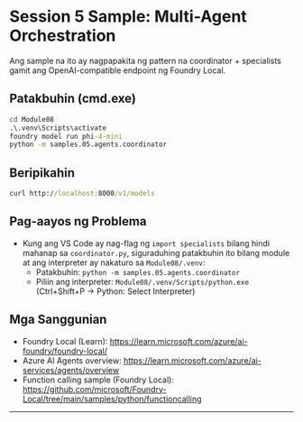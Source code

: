 <!--
CO_OP_TRANSLATOR_METADATA:
{
  "original_hash": "4f786f5ea706270620f8e5dfb088e0c0",
  "translation_date": "2025-09-22T22:41:09+00:00",
  "source_file": "Module08/samples/05/README.md",
  "language_code": "tl"
}
-->
# Session 5 Sample: Multi-Agent Orchestration

Ang sample na ito ay nagpapakita ng pattern na coordinator + specialists gamit ang OpenAI-compatible endpoint ng Foundry Local.

## Patakbuhin (cmd.exe)
```cmd
cd Module08
.\.venv\Scripts\activate
foundry model run phi-4-mini
python -m samples.05.agents.coordinator
```

## Beripikahin
```cmd
curl http://localhost:8000/v1/models
```

## Pag-aayos ng Problema
- Kung ang VS Code ay nag-flag ng `import specialists` bilang hindi mahanap sa `coordinator.py`, siguraduhing patakbuhin ito bilang module at ang interpreter ay nakaturo sa `Module08/.venv`:
	- Patakbuhin: `python -m samples.05.agents.coordinator`
	- Piliin ang interpreter: `Module08/.venv/Scripts/python.exe` (Ctrl+Shift+P → Python: Select Interpreter)

## Mga Sanggunian
- Foundry Local (Learn): https://learn.microsoft.com/azure/ai-foundry/foundry-local/
- Azure AI Agents overview: https://learn.microsoft.com/azure/ai-services/agents/overview
- Function calling sample (Foundry Local): https://github.com/microsoft/Foundry-Local/tree/main/samples/python/functioncalling

---

